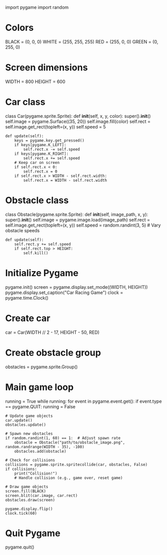 
import pygame
import random

# Colors
BLACK = (0, 0, 0)
WHITE = (255, 255, 255)
RED = (255, 0, 0)
GREEN = (0, 255, 0)

# Screen dimensions
WIDTH = 800
HEIGHT = 600

# Car class
class Car(pygame.sprite.Sprite):
    def __init__(self, x, y, color):
        super().__init__()
        self.image = pygame.Surface((35, 20))
        self.image.fill(color)
        self.rect = self.image.get_rect(topleft=(x, y))
        self.speed = 5

    def update(self):
        keys = pygame.key.get_pressed()
        if keys[pygame.K_LEFT]:
            self.rect.x -= self.speed
        if keys[pygame.K_RIGHT]:
            self.rect.x += self.speed
        # Keep car on screen
        if self.rect.x < 0:
            self.rect.x = 0
        if self.rect.x > WIDTH - self.rect.width:
            self.rect.x = WIDTH - self.rect.width

# Obstacle class
class Obstacle(pygame.sprite.Sprite):
    def __init__(self, image_path, x, y):
        super().__init__()
        self.image = pygame.image.load(image_path)
        self.rect = self.image.get_rect(topleft=(x, y))
        self.speed = random.randint(3, 5)  # Vary obstacle speeds

    def update(self):
        self.rect.y += self.speed
        if self.rect.top > HEIGHT:
            self.kill()

# Initialize Pygame
pygame.init()
screen = pygame.display.set_mode((WIDTH, HEIGHT))
pygame.display.set_caption("Car Racing Game")
clock = pygame.time.Clock()

# Create car
car = Car(WIDTH // 2 - 17, HEIGHT - 50, RED)

# Create obstacle group
obstacles = pygame.sprite.Group()

# Main game loop
running = True
while running:
    for event in pygame.event.get():
        if event.type == pygame.QUIT:
            running = False

    # Update game objects
    car.update()
    obstacles.update()

    # Spawn new obstacles
    if random.randint(1, 60) == 1:  # Adjust spawn rate
        obstacle = Obstacle("path/to/obstacle_image.png", random.randrange(WIDTH - 35), -100)
        obstacles.add(obstacle)

    # Check for collisions
    collisions = pygame.sprite.spritecollide(car, obstacles, False)
    if collisions:
        print("Collision!")
        # Handle collision (e.g., game over, reset game)

    # Draw game objects
    screen.fill(BLACK)
    screen.blit(car.image, car.rect)
    obstacles.draw(screen)

    pygame.display.flip()
    clock.tick(60)

# Quit Pygame
pygame.quit()
